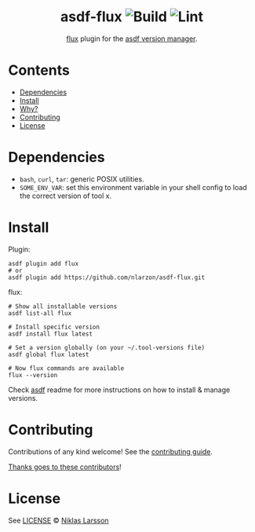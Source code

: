 <div align="center">

# asdf-flux ![Build](https://github.com/nlarzon/asdf-flux/workflows/Build/badge.svg) ![Lint](https://github.com/nlarzon/asdf-flux/workflows/Lint/badge.svg)

[flux](https://fluxcd.io) plugin for the [asdf version manager](https://asdf-vm.com).

</div>

# Contents

- [Dependencies](#dependencies)
- [Install](#install)
- [Why?](#why)
- [Contributing](#contributing)
- [License](#license)

# Dependencies

- `bash`, `curl`, `tar`: generic POSIX utilities.
- `SOME_ENV_VAR`: set this environment variable in your shell config to load the correct version of tool x.

# Install

Plugin:

```shell
asdf plugin add flux
# or
asdf plugin add https://github.com/nlarzon/asdf-flux.git
```

flux:

```shell
# Show all installable versions
asdf list-all flux

# Install specific version
asdf install flux latest

# Set a version globally (on your ~/.tool-versions file)
asdf global flux latest

# Now flux commands are available
flux --version
```

Check [asdf](https://github.com/asdf-vm/asdf) readme for more instructions on how to
install & manage versions.

# Contributing

Contributions of any kind welcome! See the [contributing guide](contributing.md).

[Thanks goes to these contributors](https://github.com/nlarzon/asdf-flux/graphs/contributors)!

# License

See [LICENSE](LICENSE) © [Niklas Larsson](https://github.com/nlarzon/)
